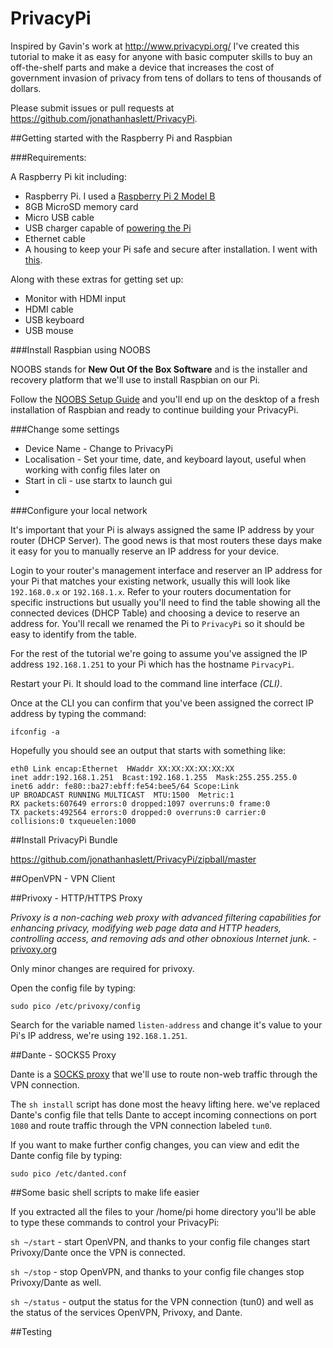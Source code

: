 # PrivacyPi

Inspired by Gavin's work at http://www.privacypi.org/ I've created this tutorial to make it as easy for anyone with basic computer skills to buy an off-the-shelf parts and make a device that increases the cost of government invasion of privacy from tens of dollars to tens of thousands of dollars.

Please submit issues or pull requests at https://github.com/jonathanhaslett/PrivacyPi.

##Getting started with the Raspberry Pi and Raspbian

###Requirements:

A Raspberry Pi kit including:
* Raspberry Pi. I used a [Raspberry Pi 2 Model B](https://www.raspberrypi.org/products/raspberry-pi-2-model-b/)
* 8GB MicroSD memory card
* Micro USB cable
* USB charger capable of [powering the Pi](https://google.com/)
* Ethernet cable
* A housing to keep your Pi safe and secure after installation. I went with [this](https://google.com/).

Along with these extras for getting set up:
* Monitor with HDMI input
* HDMI cable
* USB keyboard
* USB mouse

###Install Raspbian using NOOBS

NOOBS stands for **New Out Of the Box Software** and is the installer and recovery platform that we'll use to install Raspbian on our Pi.

Follow the [NOOBS Setup Guide](https://www.raspberrypi.org/help/noobs-setup/) and you'll end up on the desktop of a fresh installation of Raspbian and ready to continue building your PrivacyPi.

###Change some settings

* Device Name - Change to PrivacyPi
* Localisation - Set your time, date, and keyboard layout, useful when working with config files later on
* Start in cli - use startx to launch gui
* 

###Configure your local network

It's important that your Pi is always assigned the same IP address by your router (DHCP Server). The good news is that most routers these days make it easy for you to manually reserve an IP address for your device. 

Login to your router's management interface and reserver an IP address for your Pi that matches your existing network, usually this will look like ```192.168.0.x``` or ```192.168.1.x```. Refer to your routers documentation for specific instructions but usually you'll need to find the table showing all the connected devices (DHCP Table) and choosing a device to reserve an address for. You'll recall we renamed the Pi to ```PrivacyPi``` so it should be easy to identify from the table.

For the rest of the tutorial we're going to assume you've assigned the IP address ```192.168.1.251``` to your Pi which has the hostname ```PirvacyPi```.

Restart your Pi. It should load to the command line interface *(CLI)*. 

Once at the CLI you can confirm that you've been assigned the correct IP address by typing the command:

	ifconfig -a

Hopefully you should see an output that starts with something like:

	eth0 Link encap:Ethernet  HWaddr XX:XX:XX:XX:XX:XX  
    inet addr:192.168.1.251  Bcast:192.168.1.255  Mask:255.255.255.0
    inet6 addr: fe80::ba27:ebff:fe54:bee5/64 Scope:Link
    UP BROADCAST RUNNING MULTICAST  MTU:1500  Metric:1
    RX packets:607649 errors:0 dropped:1097 overruns:0 frame:0
    TX packets:492564 errors:0 dropped:0 overruns:0 carrier:0
    collisions:0 txqueuelen:1000     
    
##Install PrivacyPi Bundle

https://github.com/jonathanhaslett/PrivacyPi/zipball/master

##OpenVPN - VPN Client

##Privoxy - HTTP/HTTPS Proxy

*Privoxy is a non-caching web proxy with advanced filtering capabilities for enhancing privacy, modifying web page data and HTTP headers, controlling access, and removing ads and other obnoxious Internet junk.* - [privoxy.org](http://www.privoxy.org/)

Only minor changes are required for privoxy.

Open the config file by typing:

	sudo pico /etc/privoxy/config
	
Search for the variable named ```listen-address``` and change it's value to your Pi's IP address, we're using ```192.168.1.251```.

##Dante - SOCKS5 Proxy

Dante is a [SOCKS proxy](https://en.wikipedia.org/wiki/SOCKS) that we'll use to route non-web traffic through the VPN connection. 

The ```sh install``` script has done most the heavy lifting here. we've replaced Dante's config file that tells Dante to accept incoming connections on port ```1080``` and route traffic through the VPN connection labeled ```tun0```.

If you want to make further config changes, you can view and edit the Dante config file by typing:

	sudo pico /etc/danted.conf

##Some basic shell scripts to make life easier

If you extracted all the files to your /home/pi home directory you'll be able to type these commands to control your PrivacyPi:

```sh ~/start``` - start OpenVPN, and thanks to your config file changes start Privoxy/Dante once the VPN is connected.

```sh ~/stop``` - stop OpenVPN, and thanks to your config file changes stop Privoxy/Dante as well.

```sh ~/status``` - output the status for the VPN connection (tun0) and well as the status of the services OpenVPN, Privoxy, and Dante.

##Testing